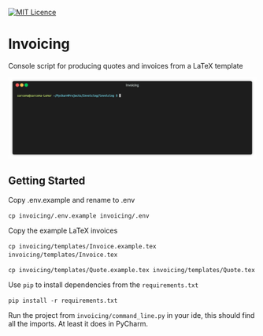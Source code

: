 [![MIT Licence](https://badges.frapsoft.com/os/mit/mit.svg?v=103)](https://opensource.org/licenses/mit-license.php)

# Invoicing

Console script for producing quotes and invoices from a LaTeX template

![alt text](screenshot.gif "Demonstration")

## Getting Started

Copy .env.example and rename to .env

`cp invoicing/.env.example invoicing/.env`

Copy the example LaTeX invoices

`cp invoicing/templates/Invoice.example.tex invoicing/templates/Invoice.tex`

`cp invoicing/templates/Quote.example.tex invoicing/templates/Quote.tex`

Use `pip` to install dependencies from the `requirements.txt`

`pip install -r requirements.txt`

Run the project from `invoicing/command_line.py` in your ide, this should find all the imports. At least it does in PyCharm.
